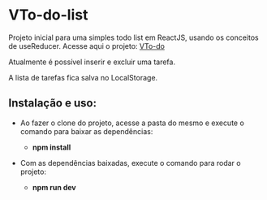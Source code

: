 # VTo-do-list
Projeto inicial para uma simples todo list em ReactJS, usando os conceitos de useReducer.
Acesse aqui o projeto: [VTo-do](https://vto-do.netlify.app/)

Atualmente é possível inserir e excluir uma tarefa. 

A lista de tarefas fica salva no LocalStorage.

## Instalação e uso:
- Ao fazer o clone do projeto, acesse a pasta do mesmo e execute o comando para baixar as dependências:
  - __npm install__
  
- Com as dependências baixadas, execute o comando para rodar o projeto:
  - __npm run dev__
